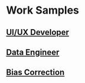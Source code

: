 # Work Samples

## [UI/UX Developer](UI-UX-Developer.md)

## [Data Engineer](Data-Engineer.md)

## [Bias Correction](research_work_samples/Bias-Correction.md)
